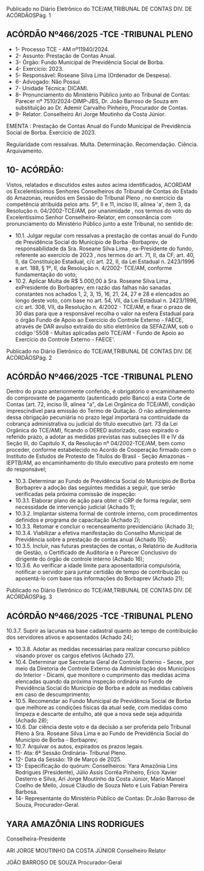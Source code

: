 Publicado  no  Diário  Eletrônico do TCE/AM,TRIBUNAL DE CONTAS DIV. DE ACÓRDÃOSPág. 1

## ACÓRDÃO Nº466/2025 -TCE -TRIBUNAL PLENO

- 1- Processo TCE - AM nº11940/2024.
- 2- Assunto: Prestação de Contas Anual.
- 3- Órgão: Fundo Municipal de Previdência Social de Borba.
- 4- Exercício: 2023.
- 5- Responsável: Roseane Silva Lima (Ordenador de Despesa).
- 6- Advogado: Não Possui.
- 7- Unidade Técnica: DICAMI.
- 8- Pronunciamento  do  Ministério  Público  junto  ao  Tribunal  de  Contas: Parecer  nº 7510/2024-DIMP-JBS,  Dr.  João  Barroso  de  Souza  em  substituição  ao  Dr.  Ademir Carvalho Pinheiro, Procurador de Contas.
- 9- Relator: Conselheiro Ari Jorge Moutinho da Costa Júnior.

EMENTA : Prestação  de  Contas  Anual  do  Fundo Municipal de Previdência Social de Borba. Exercício de 2023.

Regularidade  com  ressalvas.  Multa.  Determinação. Recomendação. Ciência. Arquivamento.

## 10-  ACÓRDÃO:

Vistos, relatados e discutidos estes autos acima identificados, ACORDAM os Excelentíssimos Senhores Conselheiros do Tribunal de Contas do Estado do Amazonas, reunidos em Sessão do Tribunal Pleno , no exercício da competência atribuída pelos arts. 5º, II e  11,  inciso  III, alínea  'a', item  3,  da  Resolução  n.  04/2002-TCE/AM, por unanimidade , nos  termos  do  voto  do  Excelentíssimo  Senhor  Conselheiro-Relator, em consonância com pronunciamento do Ministério Público junto a este Tribunal, no sentido de:

- 10.1. Julgar regular com ressalvas a prestação de contas anual do Fundo de Previdência Social do Município de Borba -Borbaprev, de responsabilidade da Sra. Roseane Silva Lima , ex-Presidente do fundo, referente ao exercício de 2023 , nos termos do art. 71, II, da CF, art. 40, II, da Constituição Estadual, c/c art. 22, II, da Lei Estadual n. 2423/1996 e art. 188,  §  1º, II, da  Resolução  n.  4/2002-  TCE/AM,  conforme fundamentação do voto;
- 10.2. Aplicar Multa de R$  5.000,00 à Sra. Roseane  Silva  Lima , exPresidente do Borbaprev, em razão das falhas não sanadas constantes nos achados 1, 2, 3, 15, 16, 21, 24, 27 e 28 e elencados ao longo deste voto, com base no art. 54, VII, da Lei Estadual n. 2423/1996, c/c art. 308, VII, da Resolução n. 4/2002 - TCE/AM, e fixar o prazo de 30 dias para que  a  responsável  recolha  o  valor  na  esfera  Estadual  para  o  órgão Fundo de Apoio ao Exercício do Controle Externo - FAECE, através de DAR  avulso  extraído  do  sítio  eletrônico  da  SEFAZ/AM,  sob  o  código '5508 - Multas aplicadas pelo TCE/AM - Fundo de Apoio ao Exercício do Controle Externo - FAECE'.

Publicado  no  Diário  Eletrônico do TCE/AM,TRIBUNAL DE CONTAS DIV. DE ACÓRDÃOSPág. 2

## ACÓRDÃO Nº466/2025 -TCE -TRIBUNAL PLENO

Dentro do prazo anteriormente conferido, é obrigatório o encaminhamento  do  comprovante  de  pagamento  (autenticado  pelo Banco)  a  esta  Corte  de  Contas  (art.  72,  inciso  III,  alínea  "a",  da  Lei Orgânica do TCE/AM), condição imprescindível para emissão do Termo de Quitação. O não adimplemento dessa obrigação pecuniária no prazo legal importará na continuidade da cobrança administrativa ou judicial do título executivo (art. 73 da Lei Orgânica do TCE/AM), ficando o DERED autorizado, caso  expirado o referido prazo, a adotar as medidas previstas  nas  subseções  III  e  IV  da  Seção  III,  do  Capítulo  X,  da Resolução nº 04/2002-TCE/AM, bem como proceder, conforme estabelecido  no  Acordo  de  Cooperação  firmado  com  o  Instituto  de Estudos de Protesto de Títulos do Brasil - Seção Amazonas - IEPTB/AM, ao  encaminhamento  do  título  executivo  para  protesto  em  nome  do responsável;

- 10.3. Determinar ao  Fundo  de  Previdência  Social  do  Município  de  Borba  Borbaprev  a  adoção  das  seguintes  medidas  a  seguir, que  serão verificadas pela próxima comissão de inspeção:
- 10.3.1. Elaborar  plano  de  ação  para  obter  o  CRP  de  forma regular,  sem  necessidade  de  intervenção  judicial  (Achado 1);
- 10.3.2. Implantar sistema formal de controle interno, com procedimentos definidos e programa de capacitação (Achado 2);
- 10.3.3. Retomar e concluir o recenseamento previdenciário (Achado 3);
- 10.3.4. Viabilizar a efetiva manifestação do Conselho Municipal de Previdência sobre a prestação de contas anual (Achado 15);
- 10.3.5. Incluir,  nas  futuras  prestações  de  contas,  o  Relatório  de Auditoria de Gestão, o Certificado de Auditoria e o Parecer Conclusivo do dirigente do órgão de controle interno (Achado 16);
- 10.3.6. Ao verificar a idade limite para aposentadoria compulsória, notificar o servidor para juntar certidão de tempo de contribuição  ou  aposentá-lo  com  base  nas  informações  do Borbaprev (Achado 21);

Publicado  no  Diário  Eletrônico do TCE/AM,TRIBUNAL DE CONTAS DIV. DE ACÓRDÃOSPág. 3

## ACÓRDÃO Nº466/2025 -TCE -TRIBUNAL PLENO

10.3.7. Suprir as lacunas na base cadastral quanto ao tempo de contribuição  dos  servidores  ativos  e  aposentados  (Achado 24);

- 10.3.8. Adotar  as  medidas  necessárias  para  realizar  concurso público visando prover os cargos efetivos (Achado 27).
- 10.4. Determinar que Secretaria Geral de Controle Externo - Secex, por meio da  Diretoria  de  Controle  Externo  da  Administração  dos  Municípios  do Interior  -  Dicami,  que  monitore  o  cumprimento  das  medidas  acima elencadas quando da próxima inspeção ordinária no Fundo de Previdência Social do Município de Borba e adote as medidas cabíveis em caso de descumprimento;
- 10.5. Recomendar ao  Fundo  Municipal  de  Previdência  Social  de  Borba  que melhore as condições físicas da atual sede, com medidas como limpeza e descarte de entulho, até que a nova sede seja adquirida (Achado 28);
- 10.6. Dar ciência deste voto e da decisão a ser proferida pelo Tribunal Pleno à  Sra.  Roseane  Silva  Lima  e  ao  Fundo  de  Previdência  Social  do Município de Borba - Borbaprev;
- 10.7. Arquivar os autos, expirados os prazos legais.
- 11-  Ata: 6ª Sessão Ordinária- Tribunal Pleno.
- 12-  Data da Sessão: 19 de Março de 2025.
- 13-  Especificação do quórum: Conselheiros: Yara Amazônia Lins Rodrigues (Presidente),  Júlio  Assis  Corrêa  Pinheiro,  Érico  Xavier  Desterro  e  Silva,  Ari  Jorge Moutinho  da  Costa  Júnior,  Mario  Manoel  Coelho  de  Mello,  Josué  Cláudio  de  Souza Neto e Luis Fabian Pereira Barbosa.
- 14-  Representante  do  Ministério  Público  de  Contas: Dr.João  Barroso  de  Souza, Procurador-Geral.

## YARA AMAZÔNIA LINS RODRIGUES

Conselheira-Presidente

ARI JORGE MOUTINHO DA COSTA JÚNIOR Conselheiro Relator

JOÃO BARROSO DE SOUZA Procurador-Geral